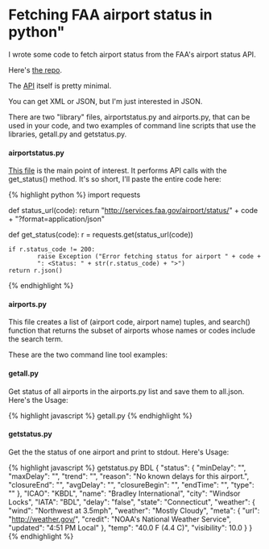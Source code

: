 # Fetching FAA airport status in python"

I wrote some code to fetch airport status from the FAA's airport status
API.

Here's [the repo](https://github.com/jakekara/faa-airport-status.py).

The [API](http://services.faa.gov/docs/services/airport/#airportStatus) itself is pretty minimal.

You can get XML or JSON, but I'm just interested in JSON.

There are two "library" files, airportstatus.py and airports.py, that can
be used in your code, and two examples of command line scripts that use the
libraries, getall.py and getstatus.py.

#### airportstatus.py

[This
file](https://github.com/jakekara/faa-airport-status.py/blob/master/airportstatus.py)
is the main point of interest. It performs API calls with the get_status()
method. It's so short, I'll paste the entire code here:

{% highlight python %}
import requests

def status_url(code):
    return "http://services.faa.gov/airport/status/" + code +
    "?format=application/json"

def get_status(code):
    r = requests.get(status_url(code))

    if r.status_code != 200:
            raise Exception ("Error fetching status for airport " + code +
            ": <Status: " + str(r.status_code) + ">")
    return r.json()
{% endhighlight %}

#### airports.py

This file creates a list of (airport code, airport name) tuples, and search()
function that returns the subset of airports whose names or codes include
the search term.

These are the two command line tool examples:

#### getall.py

Get status of all airports in the airports.py list and save them to
all.json. Here's the Usage:

  {% highlight javascript %}
  getall.py
  {% endhighlight %}

#### getstatus.py

Get the the status of one airport and print to stdout. Here's Usage:

{% highlight javascript %}
    getstatus.py BDL
    {
      "status": {
        "minDelay": "", 
        "maxDelay": "", 
        "trend": "", 
        "reason": "No known delays for this airport.", 
        "closureEnd": "", 
        "avgDelay": "", 
        "closureBegin": "", 
        "endTime": "", 
        "type": ""
      }, 
      "ICAO": "KBDL", 
      "name": "Bradley International", 
      "city": "Windsor Locks", 
      "IATA": "BDL", 
      "delay": "false", 
      "state": "Connecticut", 
      "weather": {
        "wind": "Northwest at 3.5mph", 
        "weather": "Mostly Cloudy", 
        "meta": {
          "url": "http://weather.gov/", 
          "credit": "NOAA's National Weather Service", 
          "updated": "4:51 PM Local"
        }, 
        "temp": "40.0 F (4.4 C)", 
        "visibility": 10.0
      }
    }
{% endhighlight %}

